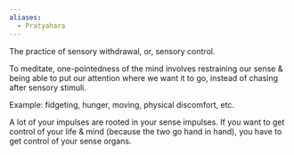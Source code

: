 ```yaml
---
aliases:
  - Pratyahara
---
```

The practice of sensory withdrawal, or, sensory control.

To meditate, one-pointedness of the mind involves restraining our sense & being able to put our attention where we want it to go, instead of chasing after sensory stimuli.

Example: fidgeting, hunger, moving, physical discomfort, etc.

A lot of your impulses are rooted in your sense impulses. If you want to get control of your life & mind (because the two go hand in hand), you have to get control of your sense organs.